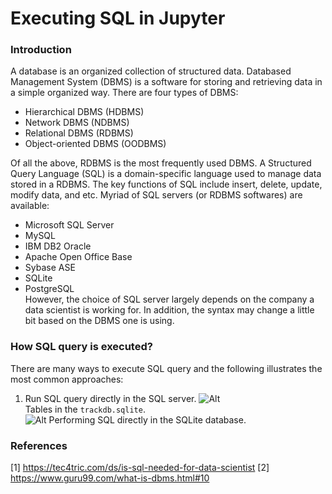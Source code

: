 # Executing SQL in Jupyter
### Introduction
A database is an organized collection of structured data. Databased Management System (DBMS) is a software for storing and retrieving data in a simple organized way. There are four types of DBMS: <br/>
* Hierarchical DBMS (HDBMS)
* Network DBMS (NDBMS)
* Relational DBMS (RDBMS)
* Object-oriented DBMS (OODBMS) <br/>

Of all the above, RDBMS is the most frequently used DBMS. A Structured Query Language (SQL) is a domain-specific language used to manage data stored in a RDBMS. The key functions of SQL include insert, delete, update, modify data, and etc. Myriad of SQL servers (or RDBMS softwares) are available: <br/>

* Microsoft SQL Server
* MySQL
* IBM DB2 Oracle
* Apache Open Office Base
* Sybase ASE
* SQLite
* PostgreSQL <br/>
However, the choice of SQL server largely depends on the company a data scientist is working for. In addition, the syntax may change a little bit based on the DBMS one is using.

### How SQL query is executed?
There are many ways to execute SQL query and the following illustrates the most common approaches:
1. Run SQL query directly in the SQL server.
![Alt](/Users/Ming/Documents/GitHub/sql_jupyter/img/sqlite_01.png)<br/>
Tables in the `trackdb.sqlite`.<br/>
![Alt](/Users/Ming/Documents/GitHub/sql_jupyter/img/sqlite_02.png)
Performing SQL directly in the SQLite database.<br/>

### References
[1] https://tec4tric.com/ds/is-sql-needed-for-data-scientist
[2] https://www.guru99.com/what-is-dbms.html#10

